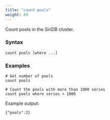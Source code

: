 ```yaml
---
title: "count pools"
weight: 89
---
```


Count pools in the SiriDB cluster.

### Syntax

    count pools [where ...]

### Examples

    # Get number of pools
    count pools

    # Count the pools with more than 1000 series
    count pools where series > 1000

Example output:

    {"pools":2}
